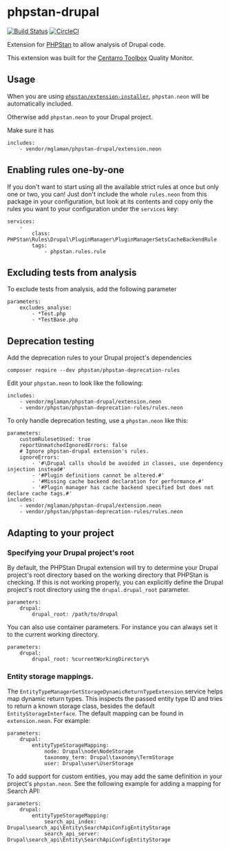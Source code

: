 # phpstan-drupal

[![Build Status](https://travis-ci.com/mglaman/phpstan-drupal.svg?branch=master)](https://travis-ci.com/mglaman/phpstan-drupal) [![CircleCI](https://circleci.com/gh/mglaman/phpstan-drupal.svg?style=svg)](https://circleci.com/gh/mglaman/phpstan-drupal)

Extension for [PHPStan](https://phpstan.org/) to allow analysis of Drupal code.

This extension was built for the [Centarro Toolbox](https://www.centarro.io/products/centarro-toolbox) Quality Monitor.

## Usage

When you are using [`phpstan/extension-installer`](https://github.com/phpstan/extension-installer), `phpstan.neon` will be automatically included.

Otherwise add `phpstan.neon` to your Drupal project.

Make sure it has

```neon
includes:
	- vendor/mglaman/phpstan-drupal/extension.neon
```

## Enabling rules one-by-one

If you don't want to start using all the available strict rules at once but only one or two, you can! Just don't include
the whole `rules.neon` from this package in your configuration, but look at its contents and copy only the rules you
want to your configuration under the `services` key:

```
services:
	-
		class: PHPStan\Rules\Drupal\PluginManager\PluginManagerSetsCacheBackendRule
		tags:
			- phpstan.rules.rule
```

## Excluding tests from analysis

To exclude tests from analysis, add the following parameter

```
parameters:
	excludes_analyse:
		- *Test.php
		- *TestBase.php
```

## Deprecation testing

Add the deprecation rules to your Drupal project's dependencies

```
composer require --dev phpstan/phpstan-deprecation-rules
```

Edit your `phpstan.neon` to look like the following:

```
includes:
	- vendor/mglaman/phpstan-drupal/extension.neon
	- vendor/phpstan/phpstan-deprecation-rules/rules.neon
```

To only handle deprecation testing, use a `phpstan.neon` like this:

```
parameters:
	customRulesetUsed: true
	reportUnmatchedIgnoredErrors: false
	# Ignore phpstan-drupal extension's rules.
	ignoreErrors:
		- '#\Drupal calls should be avoided in classes, use dependency injection instead#'
		- '#Plugin definitions cannot be altered.#'
		- '#Missing cache backend declaration for performance.#'
		- '#Plugin manager has cache backend specified but does not declare cache tags.#'
includes:
	- vendor/mglaman/phpstan-drupal/extension.neon
	- vendor/phpstan/phpstan-deprecation-rules/rules.neon
```

## Adapting to your project

### Specifying your Drupal project's root

By default, the PHPStan Drupal extension will try to determine your Drupal project's root directory based on the working
directory that PHPStan is checking. If this is not working properly, you can explicitly define the Drupal project's root
directory using the `drupal.drupal_root` parameter.

```
parameters:
    drupal:
        drupal_root: /path/to/drupal
```

You can also use container parameters. For instance you can always set it to the current working directory.

```
parameters:
    drupal:
        drupal_root: %currentWorkingDirectory%
```

### Entity storage mappings.

The `EntityTypeManagerGetStorageDynamicReturnTypeExtension` service helps map dynamic return types. This inspects the
passed entity type ID and tries to return a known storage class, besides the default `EntityStorageInterface`. The
default mapping can be found in `extension.neon`. For example:

```
parameters:
    drupal:
        entityTypeStorageMapping:
            node: Drupal\node\NodeStorage
            taxonomy_term: Drupal\taxonomy\TermStorage
            user: Drupal\user\UserStorage
```

To add support for custom entities, you may add the same definition in your project's `phpstan.neon`. See the following
example for adding a mapping for Search API:

```
parameters:
    drupal:
        entityTypeStorageMapping:
            search_api_index: Drupal\search_api\Entity\SearchApiConfigEntityStorage
            search_api_server: Drupal\search_api\Entity\SearchApiConfigEntityStorage
```
